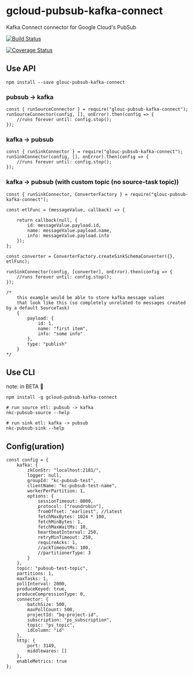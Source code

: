 # gcloud-pubsub-kafka-connect
Kafka Connect connector for Google Cloud's PubSub

[![Build Status](https://travis-ci.org/nodefluent/glouc-pubsub-kafka-connect.svg?branch=master)](https://travis-ci.org/nodefluent/glouc-pubsub-kafka-connect)

[![Coverage Status](https://coveralls.io/repos/github/nodefluent/glouc-pubsub-kafka-connect/badge.svg?branch=master)](https://coveralls.io/github/nodefluent/glouc-pubsub-kafka-connect?branch=master)

## Use API

```
npm install --save glouc-pubsub-kafka-connect
```

### pubsub -> kafka

```es6
const { runSourceConnector } = require("glouc-pubsub-kafka-connect");
runSourceConnector(config, [], onError).then(config => {
    //runs forever until: config.stop();
});
```

### kafka -> pubsub

```es6
const { runSinkConnector } = require("glouc-pubsub-kafka-connect");
runSinkConnector(config, [], onError).then(config => {
    //runs forever until: config.stop();
});
```

### kafka -> pubsub (with custom topic (no source-task topic))

```es6
const { runSinkConnector, ConverterFactory } = require("glouc-pubsub-kafka-connect");

const etlFunc = (messageValue, callback) => {

    return callback(null, {
        id: messageValue.payload.id,
        name: messageValue.payload.name,
        info: messageValue.payload.info
    });
};

const converter = ConverterFactory.createSinkSchemaConverter({}, etlFunc);

runSinkConnector(config, [converter], onError).then(config => {
    //runs forever until: config.stop();
});

/*
    this example would be able to store kafka message values
    that look like this (so completely unrelated to messages created by a default SourceTask)
    {
        payload: {
            id: 1,
            name: "first item",
            info: "some info"
        },
        type: "publish"
    }
*/
```

## Use CLI
note: in BETA :seedling:

```
npm install -g gcloud-pubsub-kafka-connect
```

```
# run source etl: pubsub -> kafka
nkc-pubsub-source --help
```

```
# run sink etl: kafka -> pubsub
nkc-pubsub-sink --help
```

## Config(uration)
```es6
const config = {
    kafka: {
        zkConStr: "localhost:2181/",
        logger: null,
        groupId: "kc-pubsub-test",
        clientName: "kc-pubsub-test-name",
        workerPerPartition: 1,
        options: {
            sessionTimeout: 8000,
            protocol: ["roundrobin"],
            fromOffset: "earliest", //latest
            fetchMaxBytes: 1024 * 100,
            fetchMinBytes: 1,
            fetchMaxWaitMs: 10,
            heartbeatInterval: 250,
            retryMinTimeout: 250,
            requireAcks: 1,
            //ackTimeoutMs: 100,
            //partitionerType: 3
        }
    },
    topic: "pubsub-test-topic",
    partitions: 1,
    maxTasks: 1,
    pollInterval: 2000,
    produceKeyed: true,
    produceCompressionType: 0,
    connector: {
        batchSize: 500,
        maxPollCount: 500,
        projectId: "bq-project-id",
        subscription: "ps_subscription",
        topic: "ps_topic",
        idColumn: "id"
    },
    http: {
        port: 3149,
        middlewares: []
    },
    enableMetrics: true
};
```
